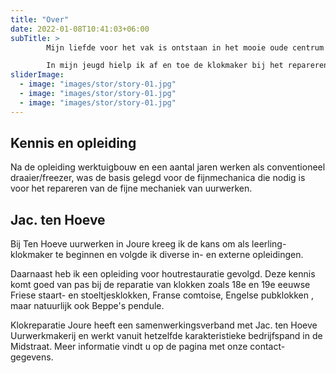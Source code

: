 ```yaml
---
title: "Over"
date: 2022-01-08T10:41:03+06:00
subTitle: >
        Mijn liefde voor het vak is ontstaan in het mooie oude centrum van Joure. Als geboren en getogen Jouster groeide ik op tussen de klokmakers, kopergieters en draai- en freesbanken.

        In mijn jeugd hielp ik af en toe de klokmaker bij het repareren van klokken voor familie en vrienden. Toen is de combinatie van mijn liefde voor klokken, de historie en het werken met metaal, hout en het werken met mensen begonnen.
sliderImage:
  - image: "images/stor/story-01.jpg"
  - image: "images/stor/story-01.jpg"
  - image: "images/stor/story-01.jpg"
---
```


## Kennis en opleiding

Na de opleiding werktuigbouw en een aantal jaren werken als conventioneel draaier/freezer, was de basis gelegd voor de fijnmechanica die nodig is voor het repareren van de fijne mechaniek van uurwerken.


## Jac. ten Hoeve

Bij Ten Hoeve uurwerken in Joure kreeg ik de kans om als leerling-klokmaker te beginnen en volgde ik diverse in- en externe opleidingen.

Daarnaast heb ik een opleiding voor houtrestauratie gevolgd. Deze kennis komt goed van pas bij de reparatie van klokken zoals 18e en 19e eeuwse Friese staart- en stoeltjesklokken, Franse comtoise, Engelse pubklokken , maar natuurlijk ook Beppe's pendule.

Klokreparatie Joure heeft een samenwerkingsverband met Jac. ten Hoeve Uurwerkmakerij en werkt vanuit hetzelfde karakteristieke bedrijfspand in de Midstraat. Meer informatie vindt u op de pagina met onze contact-gegevens.
